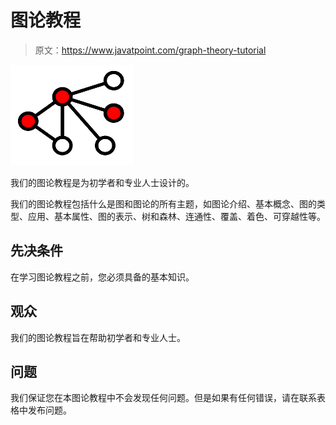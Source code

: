 # 图论教程

> 原文：<https://www.javatpoint.com/graph-theory-tutorial>

![Graph Theory Tutorial](img/410bf0d3605f16a183712b474706fff1.png)

我们的图论教程是为初学者和专业人士设计的。

我们的图论教程包括什么是图和图论的所有主题，如图论介绍、基本概念、图的类型、应用、基本属性、图的表示、树和森林、连通性、覆盖、着色、可穿越性等。

## 先决条件

在学习图论教程之前，您必须具备的基本知识。

## 观众

我们的图论教程旨在帮助初学者和专业人士。

## 问题

我们保证您在本图论教程中不会发现任何问题。但是如果有任何错误，请在联系表格中发布问题。